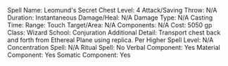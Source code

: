 
Spell Name: Leomund's Secret Chest
Level: 4
Attack/Saving Throw: N/A
Duration: Instantaneous
Damage/Heal: N/A
Damage Type: N/A
Casting Time: 
Range: Touch
Target/Area: N/A
Components: N/A
Cost: 5050 gp
Class: Wizard
School: Conjuration
Additional Detail: Transport chest back and forth from Ethereal Plane using replica.
Per Higher Spell Level: N/A
Concentration Spell: N/A
Ritual Spell: No
Verbal Component: Yes
Material Component: Yes
Somatic Component: Yes
